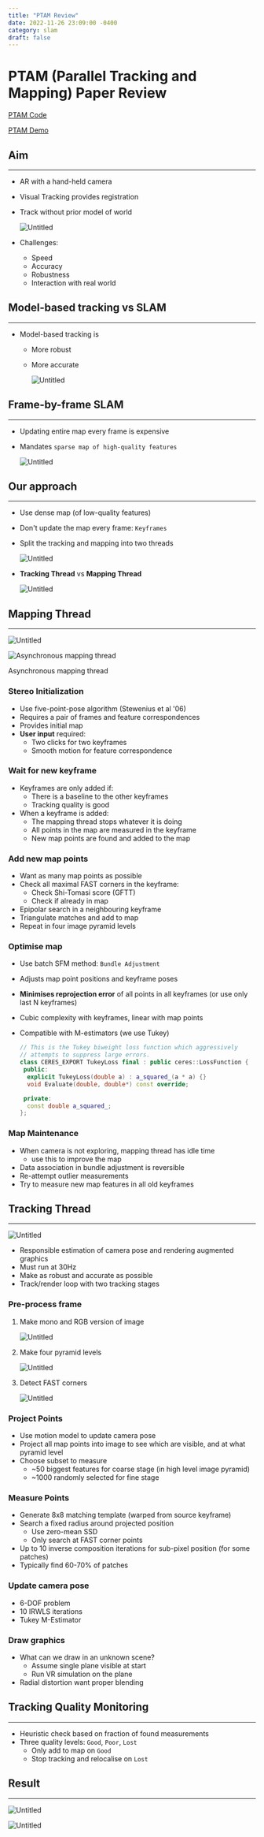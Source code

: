 ```yaml
---
title: "PTAM Review"
date: 2022-11-26 23:09:00 -0400
category: slam
draft: false
---
```


# PTAM (Parallel Tracking and Mapping) Paper Review

[PTAM Code](https://github.com/Oxford-PTAM/PTAM-GPL)

[PTAM Demo](https://youtu.be/F3s3M0mokNc)

## Aim

---

- AR with a hand-held camera
- Visual Tracking provides registration
- Track without prior model of world
    
    ![Untitled](./images/221126/Untitled.png)
    
- Challenges:
    - Speed
    - Accuracy
    - Robustness
    - Interaction with real world

## Model-based tracking vs SLAM

---

- Model-based tracking is
    - More robust
    - More accurate
        
        ![Untitled](./images/221126/Untitled%201.png)
        

## Frame-by-frame SLAM

---

- Updating entire map every frame is expensive
- Mandates `sparse map of high-quality features`
    
    ![Untitled](./images/221126/Untitled%202.png)
    

## Our approach

---

- Use dense map (of low-quality features)
- Don't update the map every frame: `Keyframes`
- Split the tracking and mapping into two threads
    
    ![Untitled](./images/221126/Untitled%203.png)
    

- **Tracking Thread** vs **Mapping Thread**
    
    ![Untitled](./images/221126/Untitled%204.png)
    

## Mapping Thread

---

![Untitled](./images/221126/Untitled%205.png)

![Asynchronous mapping thread](./images/221126/Untitled%206.png)

Asynchronous mapping thread

### Stereo Initialization

- Use five-point-pose algorithm (Stewenius et al '06)
- Requires a pair of frames and feature correspondences
- Provides initial map
- **User input** required:
    - Two clicks for two keyframes
    - Smooth motion for feature correspondence

### Wait for new keyframe

- Keyframes are only added if:
    - There is a baseline to the other keyframes
    - Tracking quality is good
- When a keyframe is added:
    - The mapping thread stops whatever it is doing
    - All points in the map are measured in the keyframe
    - New map points are found and added to the map

### Add new map points

- Want as many map points as possible
- Check all maximal FAST corners in the keyframe:
    - Check Shi-Tomasi score (GFTT)
    - Check if already in map
- Epipolar search in a neighbouring keyframe
- Triangulate matches and add to map
- Repeat in four image pyramid levels

### Optimise map

- Use batch SFM method: `Bundle Adjustment`
- Adjusts map point positions and keyframe poses
- **Minimises reprojection error** of all points in all keyframes (or use only last N keyframes)
- Cubic complexity with keyframes, linear with map points
- Compatible with M-estimators (we use Tukey)
    
    ```cpp
    // This is the Tukey biweight loss function which aggressively
    // attempts to suppress large errors.
    class CERES_EXPORT TukeyLoss final : public ceres::LossFunction {
     public:
      explicit TukeyLoss(double a) : a_squared_(a * a) {}
      void Evaluate(double, double*) const override;
    
     private:
      const double a_squared_;
    };
    ```
    

### Map Maintenance

- When camera is not exploring, mapping thread has  idle time
    - use this to improve the map
- Data association in bundle adjustment is reversible
- Re-attempt outlier measurements
- Try to measure new map features in all old keyframes

## Tracking Thread

---

![Untitled](./images/221126/Untitled%207.png)

- Responsible estimation of camera pose and rendering augmented graphics
- Must run at 30Hz
- Make as robust and accurate as possible
- Track/render loop with two tracking stages

### Pre-process frame

1. Make mono and RGB version of image
    
    ![Untitled](./images/221126/Untitled%208.png)
    
2. Make four pyramid levels
    
    ![Untitled](./images/221126/Untitled%209.png)
    
3. Detect FAST corners
    
    ![Untitled](./images/221126/Untitled%2010.png)
    

### Project Points

- Use motion model to update camera pose
- Project all map points into image to see which are visible, and at what pyramid level
- Choose subset to measure
    - ~50 biggest features for coarse stage (in high level image pyramid)
    - ~1000 randomly selected for fine stage

### Measure Points

- Generate 8x8 matching template (warped from source keyframe)
- Search a fixed radius around projected position
    - Use zero-mean SSD
    - Only search at FAST corner points
- Up to 10 inverse composition iterations for sub-pixel position (for some patches)
- Typically find 60-70% of patches

### Update camera pose

- 6-DOF problem
- 10 IRWLS iterations
- Tukey M-Estimator

### Draw graphics

- What can we draw in an unknown scene?
    - Assume single plane visible at start
    - Run VR simulation on the plane
- Radial distortion want proper blending

## Tracking Quality Monitoring

---

- Heuristic check based on fraction of found measurements
- Three quality levels: `Good`, `Poor`, `Lost`
    - Only add to map on `Good`
    - Stop tracking and relocalise on `Lost`

## Result

---

![Untitled](./images/221126/Untitled%2011.png)

![Untitled](./images/221126/Untitled%2012.png)